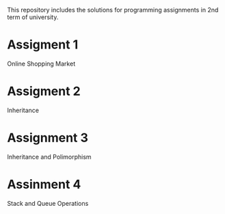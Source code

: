 This repository includes the solutions for programming assignments in 2nd term of university.

# Assigment 1
Online Shopping Market

# Assigment 2
Inheritance

# Assignment 3
Inheritance and Polimorphism

# Assinment 4
Stack and Queue Operations
